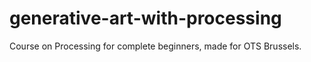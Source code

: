 generative-art-with-processing
==============================

Course on Processing for complete beginners, made for OTS Brussels. 
